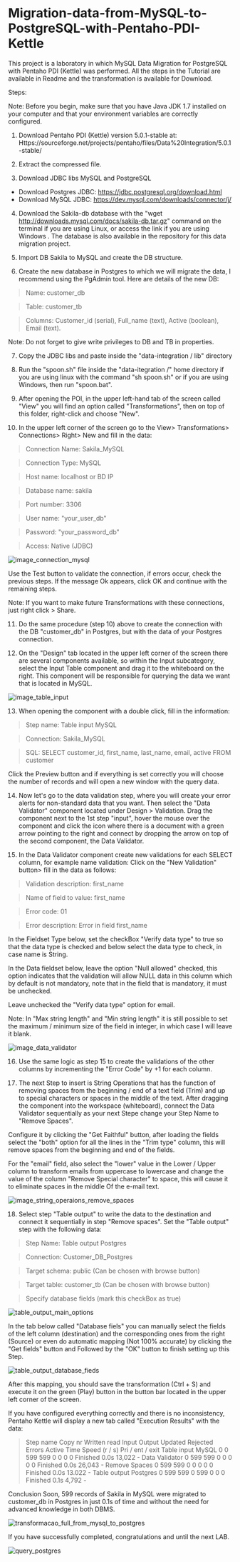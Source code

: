 # Migration-data-from-MySQL-to-PostgreSQL-with-Pentaho-PDI-Kettle
This project is a laboratory in which MySQL Data Migration for PostgreSQL with Pentaho PDI (Kettle) was performed.  All the steps in the Tutorial are available in Readme and the transformation is available for Download.

Steps:

Note: Before you begin, make sure that you have Java JDK 1.7 installed on your computer and that your environment variables are correctly configured.

1. Download Pentaho PDI (Kettle) version 5.0.1-stable at:
Https://sourceforge.net/projects/pentaho/files/Data%20Integration/5.0.1-stable/

2. Extract the compressed file.

3. Download JDBC libs MySQL and PostgreSQL
- Download Postgres JDBC: https://jdbc.postgresql.org/download.html
- Download MySQL JDBC: https://dev.mysql.com/downloads/connector/j/

4. Download the Sakila-db database with the "wget ​​http://downloads.mysql.com/docs/sakila-db.tar.gz" command on the terminal if you are using Linux, or access the link if you are using Windows . The database is also available in the repository for this data migration project.

5. Import DB Sakila to MySQL and create the DB structure.

6. Create the new database in Postgres to which we will migrate the data, I recommend using the PgAdmin tool. Here are details of the new DB:
> Name: customer_db

> Table: customer_tb

> Columns: Customer_id (serial), Full_name (text), Active (boolean), Email (text).

Note: Do not forget to give write privileges to DB and TB in properties.

7. Copy the JDBC libs and paste inside the "data-integration / lib" directory

8. Run the "spoon.sh" file inside the "data-itegration /" home directory if you are using linux with the command "sh spoon.sh" or if you are using Windows, then run "spoon.bat".

9. After opening the POI, in the upper left-hand tab of the screen called "View" you will find an option called "Transformations", then on top of this folder, right-click and choose "New".

10. In the upper left corner of the screen go to the View> Transformations> Connections> Right> New and fill in the data:
> Connection Name: Sakila_MySQL

> Connection Type: MySQL

> Host name: localhost or BD IP

> Database name: sakila

> Port number: 3306

> User name: "your_user_db"

> Password: "your_password_db"

> Access: Native (JDBC)

![image_connection_mysql](https://cloud.githubusercontent.com/assets/7613528/25722410/81c8b952-30ea-11e7-9238-a70573ac474e.png)

Use the Test button to validate the connection, if errors occur, check the previous steps. If the message Ok appears, click OK and continue with the remaining steps.

Note: If you want to make future Transformations with these connections, just right click > Share.

11. Do the same procedure (step 10) above to create the connection with the DB "customer_db" in Postgres, but with the data of your Postgres connection.

12. On the "Design" tab located in the upper left corner of the screen there are several components available, so within the Input subcategory, select the Input Table component and drag it to the whiteboard on the right. This component will be responsible for querying the data we want that is located in MySQL.

![image_table_input](https://cloud.githubusercontent.com/assets/7613528/25722659/46b50568-30eb-11e7-8c78-2fc028df541a.png)

13. When opening the component with a double click, fill in the information:
> Step name: Table input MySQL

> Connection: Sakila_MySQL

> SQL: SELECT customer_id, first_name, last_name, email, active FROM customer

Click the Preview button and if everything is set correctly you will choose the number of records and will open a new window with the query data.

14. Now let's go to the data validation step, where you will create your error alerts for non-standard data that you want.
Then select the "Data Validator" component located under Design > Validation. Drag the component next to the 1st step "input", hover the mouse over the component and click the icon where there is a document with a green arrow pointing to the right and connect by dropping the arrow on top of the second component, the Data Validator.

15. In the Data Validator component create new validations for each SELECT column, for example name validation: Click on the "New Validation" button> fill in the data as follows:
> Validation description: first_name

> Name of field to value: first_name

> Error code: 01

> Error description: Error in field first_name

In the Fieldset Type below, set the checkBox "Verify data type" to true so that the data type is checked and below select the data type to check, in case name is String.

In the Data fieldset below, leave the option "Null allowed" checked, this option indicates that the validation will allow NULL data in this column which by default is not mandatory, note that in the field that is mandatory, it must be unchecked.

Leave unchecked the "Verify data type" option for email.

Note: In "Max string length" and "Min string length" it is still possible to set the maximum / minimum size of the field in integer, in which case I will leave it blank.

![image_data_validator](https://cloud.githubusercontent.com/assets/7613528/25722730/947af776-30eb-11e7-8cca-efaa72355d1e.png)


16. Use the same logic as step 15 to create the validations of the other columns by incrementing the "Error Code" by +1 for each column.

17. The next Step to insert is String Operations that has the function of removing spaces from the beginning / end of a text field (Trim) and up to special characters or spaces in the middle of the text. After dragging the component into the workspace (whiteboard), connect the Data Validator sequentially as your next Stepe change your Step Name to "Remove Spaces".

Configure it by clicking the "Get Faithful" button, after loading the fields select the "both" option for all the lines in the "Trim type" column, this will remove spaces from the beginning and end of the fields.

For the "email" field, also select the "lower" value in the Lower / Upper column to transform emails from uppercase to lowercase and change the value of the column "Remove Special character" to space, this will cause it to eliminate spaces in the middle Of the e-mail text.

![image_string_operaions_remove_spaces](https://cloud.githubusercontent.com/assets/7613528/25722887/2e146138-30ec-11e7-954c-b09d6d4ef0b7.png)


18. Select step "Table output" to write the data to the destination and connect it sequentially in step "Remove spaces".
Set the "Table output" step with the following data:
> Step Name: Table output Postgres

> Connection: Customer_DB_Postgres

> Target schema: public (Can be chosen with browse button)

> Target table: customer_tb (Can be chosen with browse button)

> Specify database fields (mark this checkBox as true)

![table_output_main_options](https://cloud.githubusercontent.com/assets/7613528/25723532/c3220a12-30ee-11e7-8d6a-3cdb514b6eea.png)

In the tab below called "Database fiels" you can manually select the fields of the left column (destination) and the corresponding ones from the right (Source) or even do automatic mapping (Not 100% accurate) by clicking the "Get fields" button and Followed by the "OK" button to finish setting up this Step.

![table_output_database_fieds](https://cloud.githubusercontent.com/assets/7613528/25723573/f0b1d1ec-30ee-11e7-8eb9-0db405c37ded.png)


After this mapping, you should save the transformation (Ctrl + S) and execute it on the green (Play) button in the button bar located in the upper left corner of the screen.

If you have configured everything correctly and there is no inconsistency, Pentaho Kettle will display a new tab called "Execution Results" with the data:

> Step name Copy nr Written read Input Output Updated Rejected Errors Active Time Speed ​​(r / s) Pri / ent / exit
> Table input MySQL 0 0 599 599 0 0 0 0 Finished 0.0s 13,022 -
> Data Validator 0 599 599 0 0 0 0 0 Finished 0.0s 26,043 -
> Remove Spaces 0 599 599 0 0 0 0 0 Finished 0.0s 13.022 -
> Table output Postgres 0 599 599 0 599 0 0 0 Finished 0.1s 4,792 -


Conclusion
Soon, 599 records of Sakila in MySQL were migrated to customer_db in Postgres in just 0.1s of time and without the need for advanced knowledge in both DBMS.

![transformacao_full_from_mysql_to_postgres](https://cloud.githubusercontent.com/assets/7613528/25722963/7420791e-30ec-11e7-871c-cab057504ee6.png)

If you have successfully completed, congratulations and until the next LAB.

![query_postgres](https://cloud.githubusercontent.com/assets/7613528/25723219/8a568af6-30ed-11e7-8675-a6299caa599b.png)


